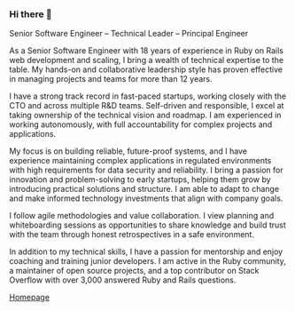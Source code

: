 ### Hi there 👋

Senior Software Engineer – Technical Leader – Principal Engineer

As a Senior Software Engineer with 18 years of experience in Ruby on Rails web development and scaling, I bring a wealth of technical expertise to the table. My hands-on and collaborative leadership style has proven effective in managing projects and teams for more than 12 years.

I have a strong track record in fast-paced startups, working closely with the CTO and across multiple R&D teams. Self-driven and responsible, I excel at taking ownership of the technical vision and roadmap. I am experienced in working autonomously, with full accountability for complex projects and applications.

My focus is on building reliable, future-proof systems, and I have experience maintaining complex applications in regulated environments with high requirements for data security and reliability. I bring a passion for innovation and problem-solving to early startups, helping them grow by introducing practical solutions and structure. I am able to adapt to change and make informed technology investments that align with company goals.

I follow agile methodologies and value collaboration. I view planning and whiteboarding sessions as opportunities to share knowledge and build trust with the team through honest retrospectives in a safe environment.

In addition to my technical skills, I have a passion for mentorship and enjoy coaching and training junior developers. I am active in the Ruby community, a maintainer of open source projects, and a top contributor on Stack Overflow with over 3,000 answered Ruby and Rails questions. 

[Homepage](https://www.spickermann.com/)
